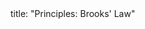 <frontmatter>
title: "Principles: Brooks' Law"
</frontmatter>

<include src="index-body.md" boilerplate />
